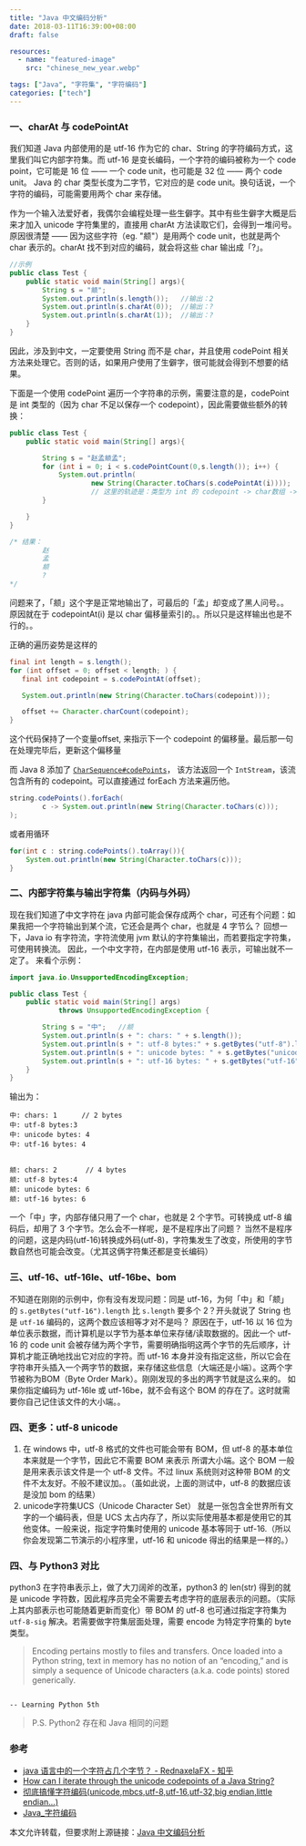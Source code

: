 ```yaml
---
title: "Java 中文编码分析"
date: 2018-03-11T16:39:00+08:00
draft: false

resources:
  - name: "featured-image"
    src: "chinese_new_year.webp"

tags: ["Java", "字符集", "字符编码"]
categories: ["tech"]
---
```


### 一、charAt 与 codePointAt

我们知道 Java 内部使用的是 utf-16 作为它的 char、String 的字符编码方式，这里我们叫它内部字符集。而 utf-16 是变长编码，一个字符的编码被称为一个 code point，它可能是 16 位 —— 一个 code unit，也可能是 32 位 —— 两个 code unit。
Java 的 char 类型长度为二字节，它对应的是 code unit。换句话说，一个字符的编码，可能需要用两个 char 来存储。

作为一个输入法爱好者，我偶尔会编程处理一些生僻字。其中有些生僻字大概是后来才加入 unicode 字符集里的，直接用 charAt 方法读取它们，会得到一堆问号。原因很清楚 —— 因为这些字符（eg. "𫖯"）是用两个 code unit，也就是两个 char 表示的。charAt 找不到对应的编码，就会将这些 char 输出成「?」。

```java
//示例
public class Test {
    public static void main(String[] args){
        String s = "𫖯";
        System.out.println(s.length());   //输出：2
        System.out.println(s.charAt(0));  //输出：?
        System.out.println(s.charAt(1));  //输出：?
    }
}

```

因此，涉及到中文，一定要使用 String 而不是 char，并且使用 codePoint 相关方法来处理它。否则的话，如果用户使用了生僻字，很可能就会得到不想要的结果。

下面是一个使用 codePoint 遍历一个字符串的示例，需要注意的是，codePoint 是 int 类型的（因为 char 不足以保存一个 codepoint），因此需要做些额外的转换：

```java
public class Test {
    public static void main(String[] args){

        String s = "赵孟𫖯孟";
        for (int i = 0; i < s.codePointCount(0,s.length()); i++) {
            System.out.println(
                    new String(Character.toChars(s.codePointAt(i))));
                    // 这里的轨迹是：类型为 int 的 codepoint -> char数组 -> String
        }

    }
}

/* 结果：
        赵
        孟
        𫖯
        ?
*/
```

问题来了，「𫖯」这个字是正常地输出了，可最后的「孟」却变成了黑人问号。。
原因就在于 codepointAt(i) 是以 char 偏移量索引的。。所以只是这样输出也是不行的。。

正确的遍历姿势是这样的

```java
final int length = s.length();
for (int offset = 0; offset < length; ) {
   final int codepoint = s.codePointAt(offset);

   System.out.println(new String(Character.toChars(codepoint)));

   offset += Character.charCount(codepoint);
}
```

这个代码保持了一个变量offset, 来指示下一个 codepoint 的偏移量。最后那一句在处理完毕后，更新这个偏移量

而 Java 8 添加了 [`CharSequence#codePoints`](http://docs.oracle.com/javase/8/docs/api/java/lang/CharSequence.html#codePoints--)， 该方法返回一个 `IntStream`，该流包含所有的 codepoint。可以直接通过 forEach 方法来遍历他。

```java
string.codePoints().forEach(
        c -> System.out.println(new String(Character.toChars(c)));
);
```

或者用循环

```java
for(int c : string.codePoints().toArray()){
    System.out.println(new String(Character.toChars(c)));
}
```

### 二、内部字符集与输出字符集（内码与外码）

现在我们知道了中文字符在 java 内部可能会保存成两个 char，可还有个问题：如果我把一个字符输出到某个流，它还会是两个 char，也就是 4 字节么？
回想一下，Java io 有字符流，字符流使用 jvm 默认的字符集输出，而若要指定字符集，可使用转换流。
因此，一个中文字符，在内部是使用 utf-16 表示，可输出就不一定了。
来看个示例：

```java
import java.io.UnsupportedEncodingException;

public class Test {
    public static void main(String[] args)
            throws UnsupportedEncodingException {

        String s = "中";   //𫖯
        System.out.println(s + ": chars: " + s.length());
        System.out.println(s + ": utf-8 bytes:" + s.getBytes("utf-8").length);
        System.out.println(s + ": unicode bytes: " + s.getBytes("unicode").length);
        System.out.println(s + ": utf-16 bytes: " + s.getBytes("utf-16").length);
    }
}
```

输出为：

```
中: chars: 1      // 2 bytes
中: utf-8 bytes:3
中: unicode bytes: 4
中: utf-16 bytes: 4


𫖯: chars: 2       // 4 bytes
𫖯: utf-8 bytes:4
𫖯: unicode bytes: 6
𫖯: utf-16 bytes: 6
```

一个「中」字，内部存储只用了一个 char，也就是 2 个字节。可转换成 utf-8 编码后，却用了 3 个字节。怎么会不一样呢，是不是程序出了问题？
当然不是程序的问题，这是内码(utf-16)转换成外码(utf-8)，字符集发生了改变，所使用的字节数自然也可能会改变。（尤其这俩字符集还都是变长编码）

### 三、utf-16、utf-16le、utf-16be、bom

不知道在刚刚的示例中，你有没有发现问题：同是 utf-16，为何「中」和「𫖯」的 `s.getBytes("utf-16").length` 比 `s.length` 要多个 2？开头就说了 String 也是 `utf-16` 编码的，这两个数应该相等才对不是吗？
原因在于，utf-16 以 16 位为单位表示数据，而计算机是以字节为基本单位来存储/读取数据的。因此一个 utf-16 的 code unit 会被存储为两个字节，需要明确指明这两个字节的先后顺序，计算机才能正确地找出它对应的字符。而 utf-16 本身并没有指定这些，所以它会在字符串开头插入一个两字节的数据，来存储这些信息（大端还是小端）。这两个字节被称为BOM（Byte Order Mark）。刚刚发现的多出的两字节就是这么来的。
如果你指定编码为 utf-16le 或 utf-16be，就不会有这个 BOM 的存在了。这时就需要你自己记住该文件的大小端。。

### 四、更多：utf-8 unicode

1. 在 windows 中，utf-8 格式的文件也可能会带有 BOM，但 utf-8 的基本单位本来就是一个字节，因此它不需要 BOM 来表示 所谓大小端。这个 BOM 一般是用来表示该文件是一个 utf-8 文件。不过 linux 系统则对这种带 BOM 的文件不太友好。不般不建议加。。（虽如此说，上面的测试中，utf-8 的数据应该是没加 bom 的结果）
2. unicode字符集UCS（Unicode Character Set） 就是一张包含全世界所有文字的一个编码表，但是 UCS 太占内存了，所以实际使用基本都是使用它的其他变体。一般来说，指定字符集时使用的 unicode 基本等同于 utf-16.（所以你会发现第二节演示的小程序里，utf-16 和 unicode 得出的结果是一样的。）

### 四、与 Python3 对比

python3 在字符串表示上，做了大刀阔斧的改革，python3 的 len(str) 得到的就是 unicode 字符数，因此程序员完全不需要去考虑字符的底层表示的问题。（实际上其内部表示也可能随着更新而变化）带 BOM 的 utf-8 也可通过指定字符集为 `utf-8-sig` 解决。若需要做字符集层面处理，需要 encode 为特定字符集的 byte 类型。

> Encoding pertains mostly to files and transfers. Once
> loaded into a Python string, text in memory has no notion of an “encoding,” and is
> simply a sequence of Unicode characters (a.k.a. code points) stored generically.

                                                                                    -- Learning Python 5th

> P.S. Python2 存在和 Java 相同的问题

### 参考

- [java 语言中的一个字符占几个字节？ - RednaxelaFX - 知乎](https://www.zhihu.com/question/27562173/answer/37188642)
- [How can I iterate through the unicode codepoints of a Java String?](https://stackoverflow.com/questions/1527856/how-can-i-iterate-through-the-unicode-codepoints-of-a-java-string)
- [彻底搞懂字符编码(unicode,mbcs,utf-8,utf-16,utf-32,big endian,little endian...)](http://blog.csdn.net/softman11/article/details/6124345)
- [Java\_字符编码](http://blog.csdn.net/tianjf0514/article/details/7854624)

本文允许转载，但要求附上源链接：[Java 中文编码分析](http://www.cnblogs.com/kirito-c/p/8544408.html)
